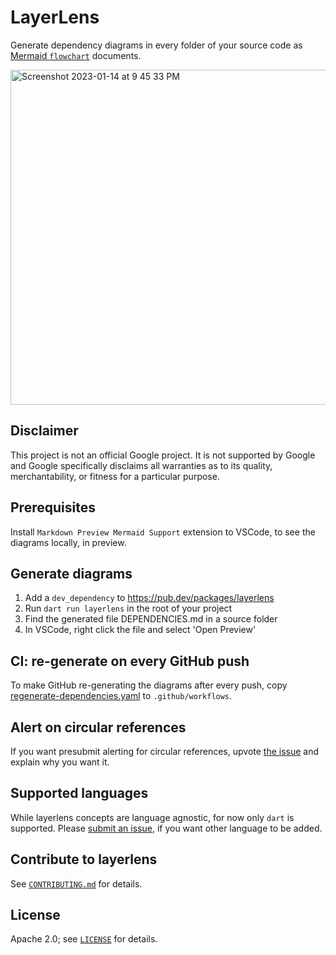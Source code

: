 # LayerLens

Generate dependency diagrams in every folder of your source code as [Mermaid `flowchart`](https://mermaid.js.org/syntax/flowchart.html) documents.

<img width="536" alt="Screenshot 2023-01-14 at 9 45 33 PM" src="https://user-images.githubusercontent.com/12115586/212524921-5221785f-692d-4464-a230-0f620434e2c5.png">

## Disclaimer

This project is not an official Google project. It is not supported by
Google and Google specifically disclaims all warranties as to its quality,
merchantability, or fitness for a particular purpose.

## Prerequisites

Install `Markdown Preview Mermaid Support` extension to VSCode,
to see the diagrams locally, in preview.

## Generate diagrams

1. Add a `dev_dependency` to https://pub.dev/packages/layerlens
2. Run `dart run layerlens` in the root of your project
3. Find the generated file DEPENDENCIES.md in a source folder
4. In VSCode, right click the file and select 'Open Preview'

## CI: re-generate on every GitHub push

To make GitHub re-generating the diagrams after every push,
copy [regenerate-dependencies.yaml](.github/workflows/regenerate-dependencies.yaml)
to `.github/workflows`.

## Alert on circular references

If you want presubmit alerting for circular references, upvote [the issue](https://github.com/polina-c/layerlens/issues/4) and explain why you want it.

## Supported languages

While layerlens concepts are language agnostic, for now only `dart` is supported.
Please [submit an issue](https://github.com/polina-c/layerlens/issues/new), if you want other language to be added.

## Contribute to layerlens

See [`CONTRIBUTING.md`](CONTRIBUTING.md) for details.

## License

Apache 2.0; see [`LICENSE`](LICENSE) for details.
